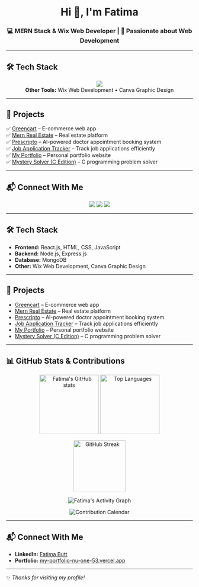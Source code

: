 <h1 align="center">Hi 👋, I'm Fatima</h1>
<h3 align="center">💻 MERN Stack & Wix Web Developer | 🚀 Passionate about Web Development</h3>

---

## 🛠 Tech Stack  
<p align="center">
  <img src="https://skillicons.dev/icons?i=react,nodejs,express,mongodb,html,css,js,github,git,vercel" />
  <br>
  <b>Other Tools:</b> Wix Web Development • Canva Graphic Design
</p>

---

## 📂 Projects  
✅ [Greencart](https://github.com/Fatimabutt786/Greencart) – E-commerce web app  
✅ [Mern Real Estate](https://github.com/Fatimabutt786/Mern-Real-Estate) – Real estate platform  
✅ [Prescripto](https://github.com/Fatimabutt786/Prescripto) – AI-powered doctor appointment booking system  
✅ [Job Application Tracker](https://github.com/Fatimabutt786/Job-Application-Tracker) – Track job applications efficiently  
✅ [My Portfolio](https://my-portfolio-nu-one-53.vercel.app) – Personal portfolio website  
✅ [Mystery Solver (C Edition)](https://github.com/Fatimabutt786/Mystery-Solver-C-Edition) – C programming problem solver  



---

## 📬 Connect With Me  
<p align="center">
  <a href="https://www.linkedin.com/in/fatima-butt-bb31a529b/"><img src="https://img.shields.io/badge/-Fatima%20Butt-blue?style=for-the-badge&logo=Linkedin&logoColor=white"/></a>
  <a href="https://my-portfolio-nu-one-53.vercel.app"><img src="https://img.shields.io/badge/Portfolio-%23FF5722?style=for-the-badge&logo=vercel&logoColor=white"/></a>
  <a href="https://github.com/Fatimabutt786"><img src="https://img.shields.io/badge/GitHub-%23000000?style=for-the-badge&logo=github&logoColor=white"/></a>
</p>

---


## 🛠 **Tech Stack**
- **Frontend:** React.js, HTML, CSS, JavaScript  
- **Backend:** Node.js, Express.js  
- **Database:** MongoDB  
- **Other:** Wix Web Development, Canva Graphic Design  

---

## 📂 **Projects**
- [Greencart](https://github.com/Fatimabutt786/Greencart) – E-commerce web app  
- [Mern Real Estate](https://github.com/Fatimabutt786/Mern-Real-Estate) – Real estate platform  
- [Prescripto](https://github.com/Fatimabutt786/Prescripto) – AI-powered doctor appointment booking system  
- [Job Application Tracker](https://github.com/Fatimabutt786/Job-Application-Tracker) – Track job applications efficiently  
- [My Portfolio](https://my-portfolio-nu-one-53.vercel.app) – Personal portfolio website  
- [Mystery Solver (C Edition)](https://github.com/Fatimabutt786/Mystery-Solver-C-Edition) – C programming problem solver  


---

## 📊 GitHub Stats & Contributions

<p align="center">
  <!-- Main stats and top languages side-by-side -->
  <img src="https://github-readme-stats.vercel.app/api?username=Fatimabutt786&show_icons=true&theme=default&hide_border=true" alt="Fatima's GitHub stats" height="160" />
  <img src="https://github-readme-stats.vercel.app/api/top-langs/?username=Fatimabutt786&layout=compact&theme=default&hide_border=true" alt="Top Languages" height="160" />
</p>

<p align="center">
  <!-- GitHub contribution streak (optional) -->
  <img src="https://streak-stats.demolab.com/?user=Fatimabutt786&theme=default&hide_border=true" alt="GitHub Streak" height="140" />
</p>

<p align="center">
  <!-- Activity graph (weekly activity / commits timeline) -->
  <img src="https://github-readme-activity-graph.cyclic.app/graph?username=Fatimabutt786&theme=github" alt="Fatima's Activity Graph" />
</p>

<p align="center">
  <!-- Contribution calendar (GitHub's own calendar image via third-party service) -->
  <img src="https://github.com/Fatimabutt786.png" alt="Profile" style="display:none;" />
  <!-- If you want a nicer calendar-style heatmap, you can use this service: -->
  <img src="https://activity-graph.herokuapp.com/graph?username=Fatimabutt786&theme=github" alt="Contribution Calendar" />
</p>




---

## 📬 **Connect With Me**
- **LinkedIn:** [Fatima Butt](https://www.linkedin.com/in/fatima-butt-bb31a529b/)  
- **Portfolio:** [my-portfolio-nu-one-53.vercel.app](https://my-portfolio-nu-one-53.vercel.app)  

---

✨ *Thanks for visiting my profile!*  
